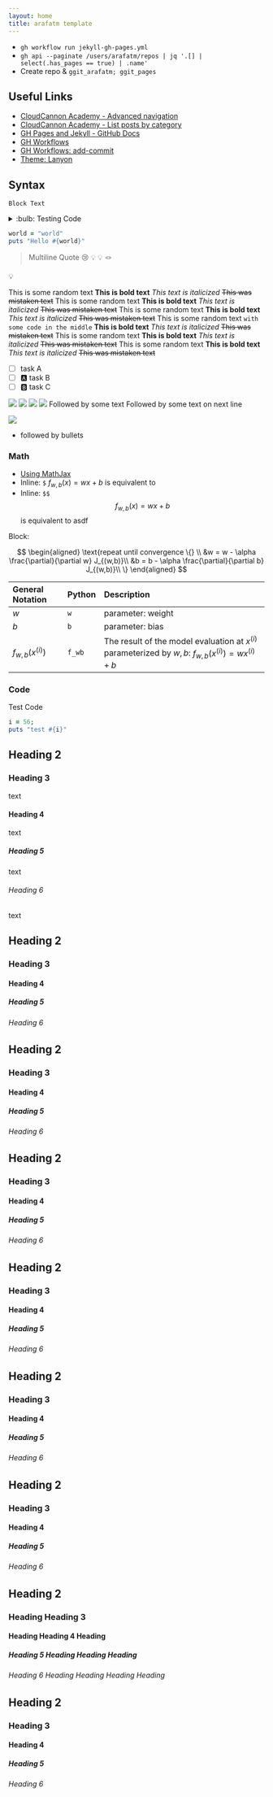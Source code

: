 ```yaml
---
layout: home
title: arafatm template
---
```


- `gh workflow run jekyll-gh-pages.yml`
- `gh api --paginate /users/arafatm/repos | jq '.[] | select(.has_pages == true) | .name'`
- Create repo & `ggit_arafatm; ggit_pages`

## Useful Links

- [CloudCannon Academy - Advanced navigation](https://learn.cloudcannon.com/jekyll/advanced-navigation/)
- [CloudCannon Academy - List posts by category](https://learn.cloudcannon.com/jekyll/list-posts-by-category/)
- [GH Pages and Jekyll - GitHub Docs](https://docs.github.com/en/pages/setting-up-a-github-pages-site-with-jekyll/about-github-pages-and-jekyll)
- [GH Workflows ](https://docs.github.com/en/actions/using-workflows/workflow-syntax-for-github-actions)
- [GH Workflows: add-commit](https://github.com/marketplace/actions/add-commit)
- [Theme: Lanyon](https://lanyon.getpoole.com/)

## Syntax

    Block Text

<details><summary>:bulb: Testing Code</summary>

```ruby
world = "world"
puts "Hello #{world}"
```

Color `#0969DA`
</details>

```ruby
world = "world"
puts "Hello #{world}"
```

> Multiline Quote :cry: <newline>
> :bulb: :bulb: :knot:

:bulb:

This is some random text **This is bold text** _This text is italicized_ ~~This
was mistaken text~~ This is some random text **This is bold text** _This text
is italicized_ ~~This was mistaken text~~ This is some random text **This is
bold text** _This text is italicized_ ~~This was mistaken text~~ This is some
random text `with some code in the middle` **This is bold text** _This text is
italicized_ ~~This was mistaken text~~ This is some random text **This is bold
text** _This text is italicized_ ~~This was mistaken text~~ This is some random
text **This is bold text** _This text is italicized_ ~~This was mistaken text~~

- [ ] task A
- [ ] :a: task B
- [ ] :b: task C

![](https://images.unsplash.com/photo-1493612276216-ee3925520721)
![](https://media.giphy.com/media/v1.Y2lkPTc5MGI3NjExcTM4eGtoNmlzcWZ3OGZyeXE3aDJqd2N3cjBia2owcTQ1bHZmaXh4bSZlcD12MV9pbnRlcm5hbF9naWZfYnlfaWQmY3Q9Zw/ZaEUSTAoWGQDhJumTu/giphy.gif)
![](https://media.giphy.com/media/kSbETPzWRAtMEdszqc/giphy.gif)
![](https://media.giphy.com/media/kSbETPzWRAtMEdszqc/giphy.gif) 
Followed by some text Followed by some text on next line 

![](https://media.giphy.com/media/v1.Y2lkPTc5MGI3NjExcTM4eGtoNmlzcWZ3OGZyeXE3aDJqd2N3cjBia2owcTQ1bHZmaXh4bSZlcD12MV9pbnRlcm5hbF9naWZfYnlfaWQmY3Q9Zw/ZaEUSTAoWGQDhJumTu/giphy.gif)
- followed by bullets


### Math

- [Using MathJax](https://codepen.io/josdea/pen/rLOJxL)
- Inline: `$` $f_{w,b}(x) = wx + b$ is equivalent to 
- Inline: `$$` $$f_{w,b}(x) = wx + b$$ is equivalent to asdf

Block: 

$$
\begin{aligned}
\text{repeat until convergence \{} \\ 
  &w = w - \alpha \frac{\partial}{\partial w} J_{(w,b)}\\
  &b = b - \alpha \frac{\partial}{\partial b} J_{(w,b)}\\
\}
\end{aligned}
$$

| General Notation   | Python | Description                                                                                             |
| :--                | :--    | :--                                                                                                     |
| $w$                | `w`    | parameter: weight                                                                                       |
| $b$                | `b`    | parameter: bias                                                                                         |
| $f_{w,b}(x^{(i)})$ | `f_wb` | The result of the model evaluation at $x^{(i)}$ parameterized by $w,b$: $f_{w,b}(x^{(i)}) = wx^{(i)}+b$ |

### Code

Test Code
```ruby
i = 56;
puts "test #{i}"
```

## Heading 2
### Heading 3
text
#### Heading 4
text
##### Heading 5
text
###### Heading 6
text

## Heading 2
### Heading 3
#### Heading 4
##### Heading 5
###### Heading 6

## Heading 2
### Heading 3
#### Heading 4
##### Heading 5
###### Heading 6

## Heading 2
### Heading 3
#### Heading 4
##### Heading 5
###### Heading 6

## Heading 2
### Heading 3
#### Heading 4
##### Heading 5
###### Heading 6

## Heading 2
### Heading 3
#### Heading 4
##### Heading 5
###### Heading 6

## Heading 2
### Heading 3
#### Heading 4
##### Heading 5
###### Heading 6

## Heading 2
### Heading Heading 3 
#### Heading Heading 4 Heading
##### Heading 5 Heading Heading Heading
###### Heading 6 Heading Heading Heading Heading

## Heading 2
### Heading 3
#### Heading 4
##### Heading 5
###### Heading 6

